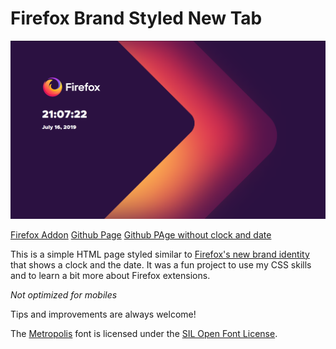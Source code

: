 # Firefox Brand Styled New Tab

![Preview](preview.png)

[Firefox Addon](https://addons.mozilla.org/en-US/firefox/addon/new-brand-tab/)
[Github Page](https://eleosos.github.io/firefox-brand-newtab/no-clock/)
[Github PAge without clock and date](https://eleosos.github.io/firefox-brand-newtab/no-clock/)

This is a simple HTML page styled similar to [Firefox's new brand identity](https://mozilla.design/firefox/) that shows a clock and the date. It was a fun project to use my CSS skills and to learn a bit more about Firefox extensions.

*Not optimized for mobiles*

Tips and improvements are always welcome!

The [Metropolis](https://github.com/chrismsimpson/Metropolis) font is licensed under the [SIL Open Font License](https://github.com/chrismsimpson/Metropolis/blob/master/LICENSE.md).
